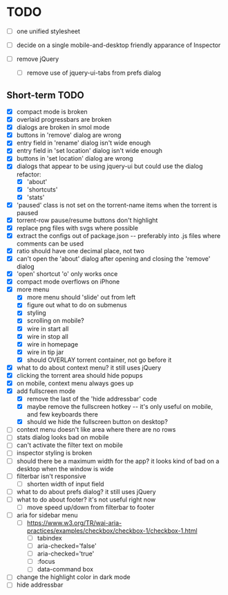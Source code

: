 # TODO

- [ ] one unified stylesheet

- [ ] decide on a single mobile-and-desktop friendly apparance of Inspector

- [ ] remove jQuery
  - [ ] remove use of jquery-ui-tabs from prefs dialog

## Short-term TODO
- [x] compact mode is broken
- [x] overlaid progressbars are broken
- [x] dialogs are broken in smol mode
- [x] buttons in 'remove' dialog are wrong
- [x] entry field in 'rename' dialog isn't wide enough
- [x] entry field in 'set location' dialog isn't wide enough
- [x] buttons in 'set location' dialog are wrong
- [x] dialogs that appear to be using jquery-ui but could use the dialog refactor:
  - [x] 'about'
  - [x] 'shortcuts'
  - [x] 'stats'
- [x] 'paused' class is not set on the torrent-name items when the torrent is paused
- [x] torrent-row pause/resume buttons don't highlight
- [x] replace png files with svgs where possible
- [x] extract the configs out of package.json -- preferably into .js files where comments can be used
- [x] ratio should have one decimal place, not two
- [x] can't open the 'about' dialog after opening and closing the 'remove' dialog
- [x] 'open' shortcut 'o' only works once
- [x] compact mode overflows on iPhone
- [x] more menu
  - [x] more menu should 'slide' out from left
  - [x] figure out what to do on submenus
  - [x] styling
  - [x] scrolling on mobile?
  - [x] wire in start all
  - [x] wire in stop all
  - [x] wire in homepage
  - [x] wire in tip jar
  - [x] should OVERLAY torrent container, not go before it
- [x] what to do about context menu? it still uses jQuery
- [x] clicking the torrent area should hide popups
- [x] on mobile, context menu always goes up
- [x] add fullscreen mode
  - [x] remove the last of the 'hide addressbar' code
  - [x] maybe remove the fullscreen hotkey -- it's only useful on mobile, and few keyboards there
  - [x] should we hide the fullscreen button on desktop?
- [ ] context menu doesn't like area where there are no rows
- [ ] stats dialog looks bad on mobile
- [ ] can't activate the filter text on mobile
- [ ] inspector styling is broken
- [ ] should there be a maximum width for the app? it looks kind of bad on a desktop when the window is wide
- [ ] filterbar isn't responsive
  - [ ] shorten width of input field
- [ ] what to do about prefs dialog? it still uses jQuery
- [ ] what to do about footer? it's not useful right now
  - [ ] move speed up/down from filterbar to footer
- [ ] aria for sidebar menu
  - [ ] https://www.w3.org/TR/wai-aria-practices/examples/checkbox/checkbox-1/checkbox-1.html
    - [ ] tabindex
    - [ ] aria-checked='false'
    - [ ] aria-checked='true'
    - [ ] :focus
    - [ ] data-command
box
- [ ] change the highlight color in dark mode
- [ ] hide addressbar
